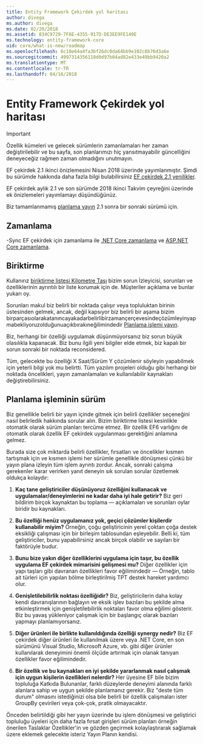 ```yaml
---
title: Entity Framework Çekirdek yol haritası
author: divega
ms.author: divega
ms.date: 02/20/2018
ms.assetid: 834C9729-7F6E-4355-917D-DE3EE9FE149E
ms.technology: entity-framework-core
uid: core/what-is-new/roadmap
ms.openlocfilehash: 6c10e64a4fa3bf26dc0da64bb9e102c8b76d3a6e
ms.sourcegitcommit: 4997314356118d0d97b04ad82e433e49bb9420a2
ms.translationtype: MT
ms.contentlocale: tr-TR
ms.lasthandoff: 04/16/2018
---
```

# <a name="entity-framework-core-roadmap"></a>Entity Framework Çekirdek yol haritası

> [!IMPORTANT]
> Özellik kümeleri ve gelecek sürümlerin zamanlamaları her zaman değiştirilebilir ve bu sayfa, son planlarımızı hiç yansıtmayabilir güncelliğini deneyeceğiz rağmen zaman olmadığını unutmayın.

EF çekirdek 2.1 ikinci önizlemesini Nisan 2018 üzerinde yayımlanmıştır. Şimdi bu sürümde hakkında daha fazla bilgi bulabilirsiniz [EF çekirdek 2.1 yenilikler](xref:core/what-is-new/ef-core-2.1).

EF çekirdek aylık 2.1 ve son sürümde 2018 ikinci Takvim çeyreğini üzerinde ek önizlemeleri yayımlamayı düşündüğünüz.

Biz tamamlanmamış [planlama yayın](#release-planning-process) 2.1 sonra bir sonraki sürümü için.

## <a name="schedule"></a>Zamanlama

-Sync EF çekirdek için zamanlama ile [.NET Core zamanlama](https://github.com/dotnet/core/blob/master/roadmap.md) ve [ASP.NET Core zamanlama](https://github.com/aspnet/Home/wiki/Roadmap).

## <a name="backlog"></a>Biriktirme

Kullanırız [biriktirme listesi Kilometre Taşı](https://github.com/aspnet/EntityFrameworkCore/issues?q=is%3Aopen+is%3Aissue+milestone%3ABacklog+sort%3Areactions-%2B1-desc) bizim sorun İzleyicisi, sorunları ve özelliklerinin ayrıntılı bir liste korumak için de. Müşteriler açıklama ve bunlar yukarı oy.

Sorunları makul biz belirli bir noktada çalışır veya topluluktan birinin üstesinden gelmek, ancak, değil kapsıyor biz belirli bir aşama bizim birparçasıolarakatanıncayakadarbelirlibirzamançerçevesindeçözümleyinyapmabekliyoruzolduğunuaçıkbırakıneğilimindedir [Planlama işlemi yayın](#release-planning-process).

Biz, herhangi bir özelliği uygulamak düşünmüyorsanız biz sorun büyük olasılıkla kapanacak. Biz bunu ilgili yeni bilgiler elde etmek, biz kapalı bir sorun sonraki bir noktada reconsidered.

Tüm, gelecekte bu özelliği X Saat/Sürüm Y çözümlenir söyleyin yapabilmek için yeterli bilgi yok mu belirtti. Tüm yazılım projeleri olduğu gibi herhangi bir noktada öncelikleri, yayın zamanlamaları ve kullanılabilir kaynakları değiştirebilirsiniz.

## <a name="release-planning-process"></a>Planlama işleminin sürüm

Biz genellikle belirli bir yayın içinde gitmek için belirli özellikler seçeneğini nasıl belirledik hakkında sorular alın. Bizim biriktirme listesi kesinlikle otomatik olarak sürüm planları tercüme etmez. Bir özellik EF6 varlığını de otomatik olarak özellik EF çekirdek uygulanması gerektiğini anlamına gelmez.

Burada size çok miktarda belirli özellikler, fırsatları ve öncelikler kısmen tartışmak için ve kısmen işlemi her sürümle genellikle dönüşmesi çünkü bir yayın plana izleyin tüm işlem ayrıntı zordur. Ancak, sonraki çalışma gerekenler karar verirken yanıt deneyin sık sorulan sorular özetlemek oldukça kolaydır:

1. **Kaç tane geliştiriciler düşünüyoruz özelliğini kullanacak ve uygulamalar/deneyimlerini ne kadar daha iyi hale getirir?** Biz geri bildirim birçok kaynaktan bu toplama — açıklamaları ve sorunları oylar biridir bu kaynakları.

2. **Bu özelliği henüz uygulamanız yok, geçici çözümler kişilerdir kullanabilir miyim?** Örneğin, çoğu geliştiricinin yerel çoktan çoğa destek eksikliği çalışması için bir birleşim tablosundan eşleyebilir. Belli ki, tüm geliştiriciler, bunu yapabilirsiniz ancak birçok olabilir ve sayıları bir faktörüyle budur.

3. **Bunu bize yakın diğer özelliklerini uygulama için taşır, bu özellik uygulama EF çekirdek mimarisini gelişmesi mu?** Diğer özellikler için yapı taşları gibi davranan özellikleri favor eğilimindedir — Örneğin, tablo ait türleri için yapılan bölme birleştirilmiş TPT destek hareket yardımcı olur.

4. **Genişletilebilirlik noktası özelliğidir?** Biz, geliştiricilerin daha kolay kendi davranışlarının bağlayın ve eksik işlev bazıları bu şekilde alma etkinleştirmek için genişletilebilirlik noktaları favor olma eğilimi gösterir. Biz bu yavaş yükleniyor çalışmak için bir başlangıç olarak bazıları yapmayı planlamıyorsanız.

5. **Diğer ürünleri ile birlikte kullanıldığında özelliği synergy nedir?** Biz EF çekirdek diğer ürünleri ile kullanılmak üzere veya .NET Core, en son sürümünü Visual Studio, Microsoft Azure, vb. gibi diğer ürünler kullanılarak deneyimini önemli ölçüde artırmak için olanak tanıyan özellikler favor eğilimindedir.

6. **Bir özellik ve bu kaynakları en iyi şekilde yararlanmak nasıl çalışmak için uygun kişilerin özellikleri nelerdir?** Her üyesine EF bile bizim topluluğa Katkıda Bulunanlar, farklı düzeylerde deneyimi alanında farklı alanlara sahip ve uygun şekilde planlamanız gerekir. Biz "deste tüm durum" olmasını istediğinizi olsa bile belirli bir özellik çalışmaları ister GroupBy çevirileri veya çok-çok, pratik olmayacaktır.

Önceden belirtildiği gibi her yayın üzerinde bu işlem dönüşmesi ve geliştirici topluluğu üyeleri için daha fazla fırsat girişleri sürüm planları örneğin önerilen Taslaklar Özellikler'in ve gözden geçirmek kolaylaştırarak sağlamak üzere eklemek gelecekte isteriz Yayın Planın kendisi.

